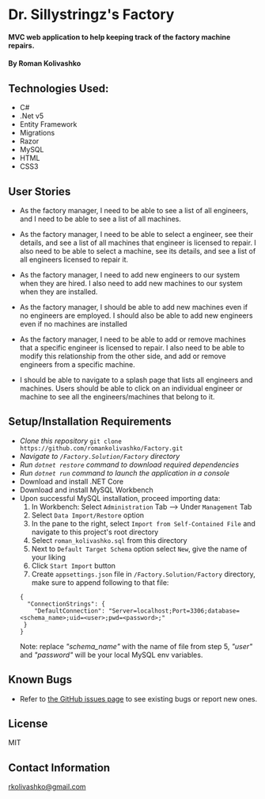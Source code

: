 # Dr. Sillystringz's Factory

#### MVC web application to help keeping track of the factory machine repairs.

#### By Roman Kolivashko

## Technologies Used:
* C#
* .Net v5
* Entity Framework
* Migrations
* Razor
* MySQL 
* HTML
* CSS3


## User Stories

* As the factory manager, I need to be able to see a list of all engineers, and I need to be able to see a list of all machines.

* As the factory manager, I need to be able to select a engineer, see their details, and see a list of all machines that engineer is licensed to repair. I also need to be able to select a machine, see its details, and see a list of all engineers licensed to repair it.

* As the factory manager, I need to add new engineers to our system when they are hired. I also need to add new machines to our system when they are installed.

* As the factory manager, I should be able to add new machines even if no engineers are employed. I should also be able to add new engineers even if no machines are installed

* As the factory manager, I need to be able to add or remove machines that a specific engineer is licensed to repair. I also need to be able to modify this relationship from the other side, and add or remove engineers from a specific machine.

* I should be able to navigate to a splash page that lists all engineers and machines. Users should be able to click on an individual engineer or machine to see all the engineers/machines that belong to it.

## Setup/Installation Requirements

* _Clone this repository_ `git clone https://github.com/romankolivashko/Factory.git`
* _Navigate to `/Factory.Solution/Factory` directory_
* _Run `dotnet restore` command to download required dependencies_
* _Run `dotnet run` command to launch the application in a console_
* Download and install .NET Core
* Download and install MySQL Workbench
* Upon successful MySQL installation, proceed importing data:
  1. In Workbench: Select `Administration` Tab --> Under `Management` Tab 
  2. Select `Data Import/Restore` option
  3. In the pane to the right, select `Import from Self-Contained File` and navigate to this project's root directory
  4. Select `roman_kolivashko.sql` from this directory
  5. Next to `Default Target Schema` option select `New`, give the name of your liking
  6. Click `Start Import` button
  7. Create `appsettings.json` file in `/Factory.Solution/Factory` directory, make sure to append following to that file:
  ```
  {
    "ConnectionStrings": {
      "DefaultConnection": "Server=localhost;Port=3306;database=<schema_name>;uid=<user>;pwd=<password>;"
   }
  }
  ```
  Note: replace *"schema_name"* with the name of file from step 5, *"user"* and *"password"* will be your local MySQL env variables.


## Known Bugs

* Refer to [the GitHub issues page](https://github.com/romankolivashko/Factory/issues) to see existing bugs or report new ones. 

## License

MIT
## Contact Information

rkolivashko@gmail.com